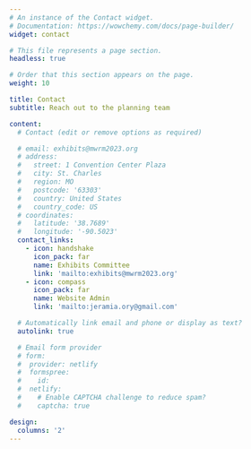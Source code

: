 ```yaml
---
# An instance of the Contact widget.
# Documentation: https://wowchemy.com/docs/page-builder/
widget: contact

# This file represents a page section.
headless: true

# Order that this section appears on the page.
weight: 10

title: Contact
subtitle: Reach out to the planning team

content:
  # Contact (edit or remove options as required)

  # email: exhibits@mwrm2023.org
  # address:
  #   street: 1 Convention Center Plaza
  #   city: St. Charles
  #   region: MO
  #   postcode: '63303'
  #   country: United States
  #   country_code: US
  # coordinates:
  #   latitude: '38.7689'
  #   longitude: '-90.5023'
  contact_links:
    - icon: handshake
      icon_pack: far
      name: Exhibits Committee
      link: 'mailto:exhibits@mwrm2023.org'
    - icon: compass
      icon_pack: far
      name: Website Admin
      link: 'mailto:jeramia.ory@gmail.com'

  # Automatically link email and phone or display as text?
  autolink: true

  # Email form provider
  # form:
  #  provider: netlify
  #  formspree:
  #    id:
  #  netlify:
  #    # Enable CAPTCHA challenge to reduce spam?
  #    captcha: true

design:
  columns: '2'
---
```

